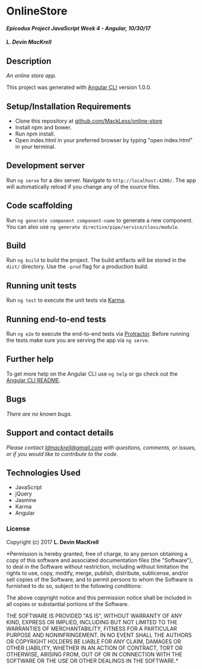 # OnlineStore

#### _Epicodus Project JavaScript Week 4 - Angular, 10/30/17_

#### _**L. Devin MacKrell**_

## Description

_An online store app._

This project was generated with [Angular CLI](https://github.com/angular/angular-cli) version 1.0.0.

<!-- ## Specifications

* _App displays a menu of available kegs. Each keg includes: name, brand, price, and alcoholContent._
* Example Output: name: Franziskaner Hefe-Weisse, brand: Spaten-Franziskaner-Brau, price: $7/pint, Alcohol by volume(ABV): 5.00%
* _Employee will fill out a form to add it to the list when they tap a new keg._
* Example Input: name: , brand: , price: , ABV:
* Example Output: name: 1664 Blanc, brand: Kronenbourg, price: $8/pint, ABV: 5.0%
* _Either employee or patron can see how many pints remain in a keg (full keg = 124 pints)._
* Example Input: 1664 Blanc
* Example Output: 120 pints
* _Employee can click a button next to each brand to indicate that a pint has been sold._
* Example Input: 1664 Blanc
* Example Output: 119
* _Kegs with fewer than 10 pints remaining will be listed for an employee to see._
* Example Input: Franziskaner, 1664 Blanc, Guinness, Manny's, Stella Artois
* Example Output: Kegs with less than 10 pints: Guinness, Manny's, Stella Artois
* _Kegs will be color coded by price or by style of beer._
* _Add functionality to sort beers by alcohol content._
 -->


## Setup/Installation Requirements

* Clone this repository at [github.com/MackLess/online-store](https://github.com/MacKLess/online-store.git)
* Install npm and bower.
* Run npm install.
* Open index.html in your preferred browser by typing "open index.html" in your terminal.

## Development server

Run `ng serve` for a dev server. Navigate to `http://localhost:4200/`. The app will automatically reload if you change any of the source files.

## Code scaffolding

Run `ng generate component component-name` to generate a new component. You can also use `ng generate directive/pipe/service/class/module`.

## Build

Run `ng build` to build the project. The build artifacts will be stored in the `dist/` directory. Use the `-prod` flag for a production build.

## Running unit tests

Run `ng test` to execute the unit tests via [Karma](https://karma-runner.github.io).

## Running end-to-end tests

Run `ng e2e` to execute the end-to-end tests via [Protractor](http://www.protractortest.org/).
Before running the tests make sure you are serving the app via `ng serve`.

## Further help

To get more help on the Angular CLI use `ng help` or go check out the [Angular CLI README](https://github.com/angular/angular-cli/blob/master/README.md).

## Bugs

_There are no known bugs._

## Support and contact details

_Please contact [ldmackrell@gmail.com](mailto:ldmackrell@gmail.com) with questions, comments, or issues, or if you would like to contribute to the code._

## Technologies Used

* JavaScript
* jQuery
* Jasmine
* Karma
* Angular

### License

Copyright (c) 2017 **L. Devin MacKrell**

*Permission is hereby granted, free of charge, to any person obtaining a copy
of this software and associated documentation files (the "Software"), to deal
in the Software without restriction, including without limitation the rights
to use, copy, modify, merge, publish, distribute, sublicense, and/or sell
copies of the Software, and to permit persons to whom the Software is
furnished to do so, subject to the following conditions:

The above copyright notice and this permission notice shall be included in all
copies or substantial portions of the Software.

THE SOFTWARE IS PROVIDED "AS IS", WITHOUT WARRANTY OF ANY KIND, EXPRESS OR
IMPLIED, INCLUDING BUT NOT LIMITED TO THE WARRANTIES OF MERCHANTABILITY,
FITNESS FOR A PARTICULAR PURPOSE AND NONINFRINGEMENT. IN NO EVENT SHALL THE
AUTHORS OR COPYRIGHT HOLDERS BE LIABLE FOR ANY CLAIM, DAMAGES OR OTHER
LIABILITY, WHETHER IN AN ACTION OF CONTRACT, TORT OR OTHERWISE, ARISING FROM,
OUT OF OR IN CONNECTION WITH THE SOFTWARE OR THE USE OR OTHER DEALINGS IN THE
SOFTWARE.*
